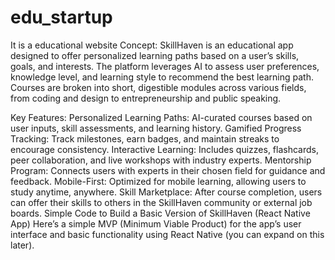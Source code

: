 # edu_startup
It is a educational website
Concept:
SkillHaven is an educational app designed to offer personalized learning paths based on a user’s skills, goals, and interests. The platform leverages AI to assess user preferences, knowledge level, and learning style to recommend the best learning path. Courses are broken into short, digestible modules across various fields, from coding and design to entrepreneurship and public speaking.

Key Features:
Personalized Learning Paths: AI-curated courses based on user inputs, skill assessments, and learning history.
Gamified Progress Tracking: Track milestones, earn badges, and maintain streaks to encourage consistency.
Interactive Learning: Includes quizzes, flashcards, peer collaboration, and live workshops with industry experts.
Mentorship Program: Connects users with experts in their chosen field for guidance and feedback.
Mobile-First: Optimized for mobile learning, allowing users to study anytime, anywhere.
Skill Marketplace: After course completion, users can offer their skills to others in the SkillHaven community or external job boards.
Simple Code to Build a Basic Version of SkillHaven (React Native App)
Here’s a simple MVP (Minimum Viable Product) for the app’s user interface and basic functionality using React Native (you can expand on this later).
